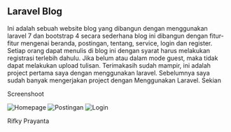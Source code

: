 ## Laravel Blog

Ini adalah sebuah website blog yang dibangun dengan menggunakan laravel 7 dan bootstrap 4 secara sederhana blog ini dibangun dengan fitur-fitur mengenai beranda, postingan, tentang, service, login dan register. Setiap orang dapat menulis di blog ini dengan syarat harus melakukan registrasi terlebih dahulu. Jika belum atau dalam mode guest, maka tidak dapat melakukan upload tulisan. Terimakasih sudah mampir, ini adalah project pertama saya dengan menggunakan laravel. Sebelumnya saya sudah banyak mengerjakan project dengan Menggunakan Laravel. Sekian

<p>Screenshoot</p>

![Homepage](https://i.imgur.com/c1UUvht.png)
![Postingan](https://i.imgur.com/SJ3lJo2.png)
![Login](https://i.imgur.com/hjJANrA.png)

<p> Rifky Prayanta </p>